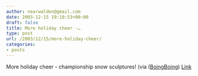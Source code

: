 ```yaml
---
author: nearwalden@gmail.com
date: 2003-12-15 19:10:53+00:00
draft: false
title: More holiday cheer -…
type: post
url: /2003/12/15/more-holiday-cheer/
categories:
- posts
---
```


More holiday cheer - championship snow sculptures!  (via ([BoingBoing](//www.boingboing.net/"))  [Link](//www.themoens.com/Photos/Events/snowSculpture/y2003/main.htm')




